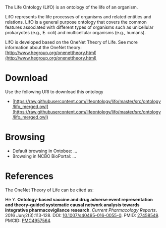 The Life Ontology (LifO) is an ontology of the life of an organism.

LifO represents the life processes of organisms and related entities and relations. LifO is a general purpose ontology that covers the common features associated with different types of organisms such as unicellular prokaryotes (e.g., E. coli) and multicellular organisms (e.g., humans). 

LifO is developed based on the OneNet Theory of Life. See more information about the OneNet theory: [http://www.hegroup.org/onenettheory.html](http://www.hegroup.org/onenettheory.html) 

# Download

Use the following URI to download this ontology

* [https://raw.githubusercontent.com/lifeontology/lifo/master/src/ontology/lifo_merged.owl](https://raw.githubusercontent.com/lifeontology/lifo/master/src/ontology/lifo_merged.owl)

# Browsing

* Default browsing in Ontobee: ... 
* Browsing in NCBO BioPortal: ... 

# References 

The OneNet Theory of Life can be cited as:

He Y. <b>Ontology-based vaccine and drug adverse event representation and theory-guided systematic causal network analysis towards integrative pharmacovigilance research</b>. <i>Current Pharmacology Reports</i>. 2016 Jun;2(3):113-128. DOI: <a href="http://www.dx.doi.org/10.1007/s40495-016-0055-0">10.1007/s40495-016-0055-0</a>. PMID: <a href="https://www.ncbi.nlm.nih.gov/pubmed/?term=27458549">27458549</a>. PMCID: <a href="https://www.ncbi.nlm.nih.gov/pmc/articles/PMC4957564/">PMC4957564</a>.
